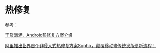 # 热修复

参考：

[干货满满，Android热修复方案介绍](https://yq.aliyun.com/articles/231111?utm_content=m_34179)

[阿里推出业界首个非侵入式热修复方案Sophix，颠覆移动端传统发版更新流程！](https://mp.weixin.qq.com/s/5KjSPvUflbg0pVRIjtLiRA?spm=5176.100239.blogcont102404.14.ARzI6c)